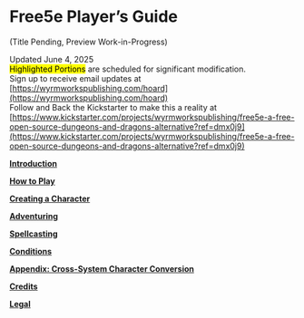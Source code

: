 # Free5e Player’s Guide
(Title Pending, Preview Work-in-Progress)

Updated June 4, 2025
\
<mark>Highlighted Portions</mark> are scheduled for significant modification.
\
Sign up to receive email updates at [https://wyrmworkspublishing.com/hoard](https://wyrmworkspublishing.com/hoard)
\
Follow and Back the Kickstarter to make this a reality at [https://www.kickstarter.com/projects/wyrmworkspublishing/free5e-a-free-open-source-dungeons-and-dragons-alternative?ref=dmx0j9](https://www.kickstarter.com/projects/wyrmworkspublishing/free5e-a-free-open-source-dungeons-and-dragons-alternative?ref=dmx0j9)

[**Introduction**](./01_Introduction/Introduction.md)

[**How to Play**](./02_How_to_Play/How_to_Play.md)

[**Creating a Character**](./03_Creating_a_Character/Creating_a_Character.md)

[**Adventuring**](./04_Adventuring/04_Adventuring.md)

[**Spellcasting**](./05_Spellcasting/Spellcasting.md)

[**Conditions**](./06_Conditions/Conditions.md)

[**Appendix: Cross-System Character Conversion**](./07_Appendix_Cross-System_Character_Conversion/Cross-System_Character_Conversion.md)

[**Credits**](./08_Credits/Credits.md)

[**Legal**](./09_Legal/Legal.md)
